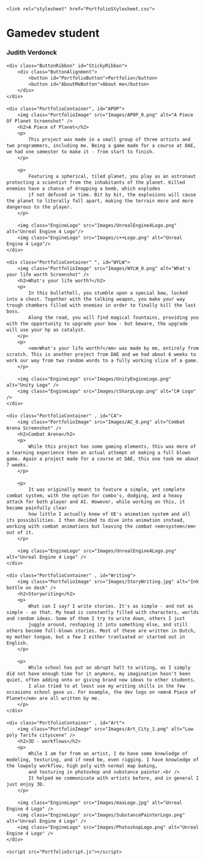﻿<!DOCTYPE html>

<html lang="en" xmlns="http://www.w3.org/1999/xhtml">
<head>
    <meta charset="utf-8" />
    <title>Portfolio Judith Verdonck</title>

    <link rel="stylesheet" href="PortfolioStylesheet.css">

</head>

<body>
    <div class="HeaderBlock">
        <h1 class="HeaderTitle">Gamedev student</h1>
        <h3>Judith Verdonck</h3>
    </div>

    <div class="ButtonRibbon" id="StickyRibbon">
        <div class="ButtonAlignment">
            <button id="PortfolioButton">Portfolio</button>
            <button id="AboutMeButton">About me</button>
        </div>
    </div>

    <div class="PortfolioContainer", id="APOP">
        <img class="PortfolioImage" src="Images/APOP_0.png" alt="A Piece Of Planet Screenshot" />
        <h2>A Piece of Planet</h2>
        <p>
            This project was made in a small group of three artists and two programmers, including me. Being a game made for a course at DAE, we had one semester to make it - from start to finish.
        </p>

        <p>
            Featuring a spherical, tiled planet, you play as an astronaut protecting a scientist from the inhabitants of the planet. Killed enemies have a chance of dropping a bomb, which explodes
            if not defused in time. Bit by bit, the explosions will cause the planet to literally fall apart, making the terrain more and more dangerous to the player.
        </p>

        <img class="EngineLogo" src="Images/UnrealEngine4Logo.png" alt="Unreal Engine 4 Logo"/>
        <img class="EngineLogo" src="Images/c++Logo.png" alt="Unreal Engine 4 Logo"/>
    </div>

    <div class="PortfolioContainer" ", id="WYLW">
        <img class="PortfolioImage" src="Images/WYLW_0.png" alt="What's your life worth Screenshot" />
        <h2>What's your life worth?</h2>
        <p>
            In this bullethell, you stumble upon a special bow, locked into a chest. Together with the talking weapon, you make your way trough chambers filled with enemies in order to finally kill the last boss.
            Along the road, you will find magical fountains, providing you with the opportunity to upgrade your bow - but beware, the upgrade will use your hp as catalyst.
        </p>
        <p>
            <em>What's your life worth?</em> was made by me, entirely from scratch. This is another project from DAE and we had about 6 weeks to work our way from two random words to a fully working slice of a game.
        </p>

        <img class="EngineLogo" src="Images/UnityEngineLogo.png" alt="Unity Logo" />
        <img class="EngineLogo" src="Images/cSharpLogo.png" alt="C# Logo" />
    </div>

    <div class="PortfolioContainer" , id="CA">
        <img class="PortfolioImage" src="Images/AC_0.png" alt="Combat Arena Screenshot" />
        <h2>Combat Arena</h2>
        <p>
            While this project has some gaming elements, this was more of a learning experience then an actual attempt at making a full blown game. Again a project made for a course at DAE, this one took me about 7 weeks.
        </p>

        <p>
            It was originally meant to feature a simple, yet complete combat system, with the option for combo's, dodging, and a heavy attack for both player and AI. However, while working on this, it became painfully clear
            how little I actually knew of UE's animation system and all its possibilities. I then decided to dive into animation instead, working with combat animations but leaving the combat <em>system</em> out of it.
        </p>

        <img class="EngineLogo" src="Images/UnrealEngine4Logo.png" alt="Unreal Engine 4 Logo" />
    </div>

    <div class="PortfolioContainer" , id="Writing">
        <img class="PortfolioImage" src="Images/StoryWriting.jpg" alt="Ink bottle on desk" />
        <h2>Storywriting</h2>
        <p>
            What can I say? I write stories. It's as simple - and not as simple - as that. My head is constantly filled with characters, worlds and random ideas. Some of them I try to write down, others I just
            juggle around, reshaping it into something else, and still others become full-blown stories. Most of these are written in Dutch, my mother tongue, but a few I either tranlsated or started out in English.
        </p>

        <p>
            While school has put an abrupt halt to writing, as I simply did not have enough time for it anymore, my imagination hasn't been quiet, often adding onto or giving brand new ideas to other students.
            I also tried to at least use my writing skills in the few occasions school gave us. For example, the dev logs on <em>A Piece of Planet</em> are all written by me.
        </p>
    </div>

    <div class="PortfolioContainer" , id="Art">
        <img class="PortfolioImage" src="Images/Art_City_1.png" alt="Low poly Tarifa cityscene" />
        <h2>3D - workflows</h2>
        <p>
            While I am far from an artist, I do have some knowledge of modeling, texturing, and if need be, even rigging. I have knowledge of the lowpoly workflow, high poly with normal map baking,
            and texturing in photoshop and substance painter.<br />
            It helped me communicate with artists before, and in general I just enjoy 3D.
        </p>
        
        <img class="EngineLogo" src="Images/maxLogo.jpg" alt="Unreal Engine 4 Logo" />
        <img class="EngineLogo" src="Images/SubstancePainterLogo.png" alt="Unreal Engine 4 Logo" />
        <img class="EngineLogo" src="Images/PhotoshopLogo.png" alt="Unreal Engine 4 Logo" />
    </div>

    <script src="PortfolioScript.js"></script>

</body>
</html>